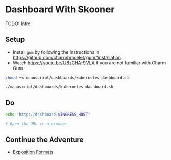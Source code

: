 # Dashboard With Skooner

TODO: Intro

## Setup

* Install `gum` by following the instructions in https://github.com/charmbracelet/gum#installation.
* Watch https://youtu.be/U8zCHA-9VLA if you are not familiar with Charm Gum.

```bash
chmod +x manuscript/dashboards/kubernetes-dashboard.sh

./manuscript/dashboards/kubernetes-dashboard.sh
```

## Do

```bash
echo "http://dashboard.$INGRESS_HOST"

# Open the URL in a browser
```

## Continue the Adventure

* [Exposition Formats](../exposition-formats/README.md)
